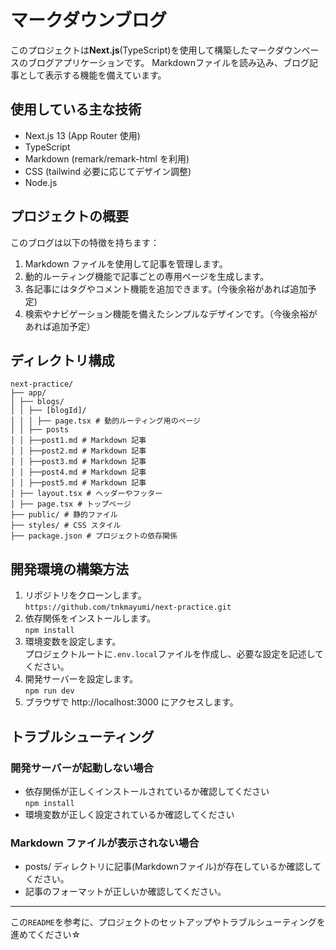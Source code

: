 # マークダウンブログ

このプロジェクトは**Next.js**(TypeScript)を使用して構築したマークダウンベースのブログアプリケーションです。
Markdownファイルを読み込み、ブログ記事として表示する機能を備えています。

## 使用している主な技術

- Next.js 13 (App Router 使用)
- TypeScript
- Markdown (remark/remark-html を利用)
- CSS (tailwind 必要に応じてデザイン調整)
- Node.js

## プロジェクトの概要

このブログは以下の特徴を持ちます：

1. Markdown ファイルを使用して記事を管理します。
2. 動的ルーティング機能で記事ごとの専用ページを生成します。
3. 各記事にはタグやコメント機能を追加できます。(今後余裕があれば追加予定)
4. 検索やナビゲーション機能を備えたシンプルなデザインです。（今後余裕があれば追加予定）

## ディレクトリ構成
```
next-practice/
├── app/
│ ├── blogs/
│ │ ├── [blogId]/
│ │ │ ├── page.tsx # 動的ルーティング用のページ
│ │ ├── posts
│ │ ├──post1.md # Markdown 記事
│ │ ├──post2.md # Markdown 記事
│ │ ├──post3.md # Markdown 記事
│ │ ├──post4.md # Markdown 記事
│ │ ├──post5.md # Markdown 記事
│ ├── layout.tsx # ヘッダーやフッター
│ ├── page.tsx # トップページ
├── public/ # 静的ファイル
├── styles/ # CSS スタイル
├── package.json # プロジェクトの依存関係
```
## 開発環境の構築方法

1. リポジトリをクローンします。  
   `https://github.com/tnkmayumi/next-practice.git`
2. 依存関係をインストールします。  
   `npm install`
3. 環境変数を設定します。  
   プロジェクトルートに`.env.local`ファイルを作成し、必要な設定を記述してください。
4. 開発サーバーを設定します。  
   `npm run dev`
5. ブラウザで http://localhost:3000 にアクセスします。

## トラブルシューティング

### 開発サーバーが起動しない場合

- 依存関係が正しくインストールされているか確認してください  
  `npm install`
- 環境変数が正しく設定されているか確認してください

### Markdown ファイルが表示されない場合

- posts/ ディレクトリに記事(Markdownファイル)が存在しているか確認してください。
- 記事のフォーマットが正しいか確認してください。

---

この`README`を参考に、プロジェクトのセットアップやトラブルシューティングを進めてください☆
